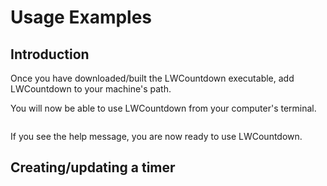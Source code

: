 # Usage Examples

## Introduction

Once you have downloaded/built the LWCountdown executable, add LWCountdown to your machine's path.

You will now be able to use LWCountdown from your computer's terminal.

```

```

If you see the help message, you are now ready to use LWCountdown.

## Creating/updating a timer

```C++
```
